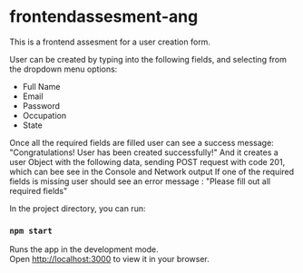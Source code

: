 # frontendassesment-ang


This is a frontend assesment for a user creation form.

User can be created by typing into the following fields, and selecting from the dropdown menu options:

- Full Name
- Email
- Password
- Occupation
- State

Once all the required fields are filled user can see a success message: "Congratulations! User has been created successfully!"
And it creates a user Object with the following data, sending POST request with code 201, which can bee see in the Console and Network output
If one of the required fields is missing user should see an error message : "Please fill out all required fields"

In the project directory, you can run:

### `npm start`

Runs the app in the development mode.\
Open [http://localhost:3000](http://localhost:3000) to view it in your browser.
